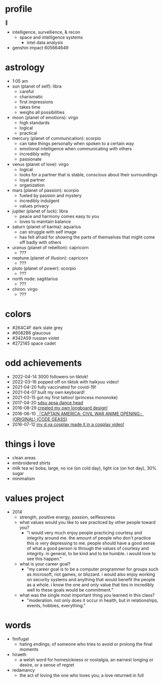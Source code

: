 # profile

🌌

- intelligence, survellience, & recon
  - space and intelligence systems
    - intel data analysis
- genshin impact 605664649

# astrology

- 1:05 am
- sun (planet of self): libra
  - careful
  - charismatic
  - first impressions
  - takes time
  - weighs all possibilities
- moon (planet of emotions): virgo
  - high standards
  - logical
  - practical
- mercury (planet of communication): scorpio
  - can take things personally when spoken to a certain way
  - emotional intelligence when communicating with others
  - incredibly witty
  - passionate
- venus (planet of love): virgo
  - logical
  - looks for a partner that is stable, conscious about their surroundings
  - loyal partner
  - organization
- mars (planet of passion): scorpio
  - fueled by passion and mystery
  - incredibly indulgent
  - values privacy
- jupiter (planet of luck): libra
  - peace and harmony comes easy to you
  - loves to maintain balance
- saturn (planet of karma): aquarius
  - can struggle with self image
  - has felt afraid for showing the parts of themselves that might come off badly with others
- uranus (planet of rebellion): capricorn
  - ???
- neptune (planet of illusion): capricorn
  - ???
- pluto (planet of power): scorpio
  - ???
- north node: sagittarius
  - ???
- chiron: virgo
  - ???

# colors

- #264C4F dark slate grey
- #6082B6 glaucous
- #342A59 russian violet
- #272145 space cadet

# odd achievements

- 2022-04-14 3000 followers on tiktok!
- 2022-03-16 popped off on tiktok with haikyuu video!
- 2021-04-20 fully vaccinated for covid-19!
- 2021-04-07 built my own keyboard!
- 2021-03-15 got my first tattoo! (princess mononoke)
- 2017-04-20 [sdsu apsa dance head](https://www.youtube.com/watch?v=rbBst0x5eY8)
- 2016-08-29 [created my own longboard design!](https://imgur.com/a/hCz72)
- 2016-06-10 [『CAPTAIN AMERICA: CIVIL WAR ANIME OPENING』(ORIGINAL) (CODE GEASS)](https://www.youtube.com/watch?v=__tTNAwSyhQ)
- 2016-07-12 [my d.va cosplay made it in a cosplay video!](https://www.youtube.com/watch?v=S9dyQWgaJ5k)

# things i love

- clean areas
- embroidered shirts
- milk tea w/ boba, large, no ice (on cold day), light ice (on hot day), 30% sugar
- minimalism

# values project

- 2014
  - strength, positive energy, passion, selflessness
  - what values would you like to see practiced by other people toward you?
    - "i would very much enjoy people practicing courtesy and integrity around me. the amount of people who don't practice this is very depressing to me. people should have a good sense of what a good person is through the values of courtesy and integrity. in general, to be kind and to be humble. i would love to see this happen."
  - what is your career goal?
    - "my career goal is to be a computer programmer for groups such as microsoft, riot games, or blizzard. i would also enjoy working on security systems and anything that would benefit the people as a whole. i know the one and only value that ties in incredibly well to these goals would be commitment."
  - what was the single most important thing you learned in this class?
    - "moderation. not only does it occur in health, but in relationships, events, hobbies, everything."

# words

- finifugal
  - hating endings; of someone who tries to avoid or prolong the final moments
- hiraeth
  - a welsh word for homesickness or nostalgia, an earnest longing or desire, or a sense of regret
- redamancy
  - the act of loving the one who loves you; a love returned in full
